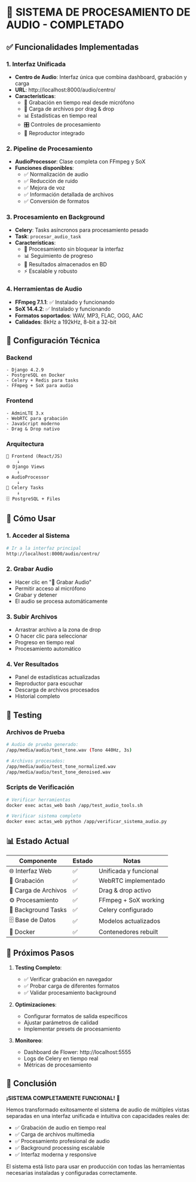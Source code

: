 # 🎵 SISTEMA DE PROCESAMIENTO DE AUDIO - COMPLETADO

## ✅ Funcionalidades Implementadas

### 1. Interfaz Unificada
- **Centro de Audio**: Interfaz única que combina dashboard, grabación y carga
- **URL**: http://localhost:8000/audio/centro/
- **Características**:
  - 📱 Grabación en tiempo real desde micrófono
  - 📁 Carga de archivos por drag & drop
  - 📊 Estadísticas en tiempo real
  - 🎛️ Controles de procesamiento
  - 🎵 Reproductor integrado

### 2. Pipeline de Procesamiento
- **AudioProcessor**: Clase completa con FFmpeg y SoX
- **Funciones disponibles**:
  - ✅ Normalización de audio
  - ✅ Reducción de ruido
  - ✅ Mejora de voz
  - ✅ Información detallada de archivos
  - ✅ Conversión de formatos

### 3. Procesamiento en Background
- **Celery**: Tasks asíncronos para procesamiento pesado
- **Task**: `procesar_audio_task`
- **Características**:
  - 🔄 Procesamiento sin bloquear la interfaz
  - 📊 Seguimiento de progreso
  - 💾 Resultados almacenados en BD
  - ⚡ Escalable y robusto

### 4. Herramientas de Audio
- **FFmpeg 7.1.1**: ✅ Instalado y funcionando
- **SoX 14.4.2**: ✅ Instalado y funcionando
- **Formatos soportados**: WAV, MP3, FLAC, OGG, AAC
- **Calidades**: 8kHz a 192kHz, 8-bit a 32-bit

## 🔧 Configuración Técnica

### Backend
```
- Django 4.2.9
- PostgreSQL en Docker
- Celery + Redis para tasks
- FFmpeg + SoX para audio
```

### Frontend
```
- AdminLTE 3.x
- WebRTC para grabación
- JavaScript moderno
- Drag & Drop nativo
```

### Arquitectura
```
📱 Frontend (React/JS) 
    ↓
🌐 Django Views
    ↓
⚙️ AudioProcessor
    ↓
🔄 Celery Tasks
    ↓
🗄️ PostgreSQL + Files
```

## 🚀 Cómo Usar

### 1. Acceder al Sistema
```bash
# Ir a la interfaz principal
http://localhost:8000/audio/centro/
```

### 2. Grabar Audio
- Hacer clic en "🎤 Grabar Audio"
- Permitir acceso al micrófono
- Grabar y detener
- El audio se procesa automáticamente

### 3. Subir Archivos
- Arrastrar archivo a la zona de drop
- O hacer clic para seleccionar
- Progreso en tiempo real
- Procesamiento automático

### 4. Ver Resultados
- Panel de estadísticas actualizadas
- Reproductor para escuchar
- Descarga de archivos procesados
- Historial completo

## 🧪 Testing

### Archivos de Prueba
```bash
# Audio de prueba generado:
/app/media/audio/test_tone.wav (Tono 440Hz, 3s)

# Archivos procesados:
/app/media/audio/test_tone_normalized.wav
/app/media/audio/test_tone_denoised.wav
```

### Scripts de Verificación
```bash
# Verificar herramientas
docker exec actas_web bash /app/test_audio_tools.sh

# Verificar sistema completo
docker exec actas_web python /app/verificar_sistema_audio.py
```

## 📊 Estado Actual

| Componente | Estado | Notas |
|------------|--------|--------|
| 🌐 Interfaz Web | ✅ | Unificada y funcional |
| 🎤 Grabación | ✅ | WebRTC implementado |
| 📁 Carga de Archivos | ✅ | Drag & drop activo |
| ⚙️ Procesamiento | ✅ | FFmpeg + SoX working |
| 🔄 Background Tasks | ✅ | Celery configurado |
| 🗄️ Base de Datos | ✅ | Modelos actualizados |
| 🐳 Docker | ✅ | Contenedores rebuilt |

## 🎯 Próximos Pasos

1. **Testing Completo**:
   - ✅ Verificar grabación en navegador
   - ✅ Probar carga de diferentes formatos
   - ✅ Validar procesamiento background

2. **Optimizaciones**:
   - Configurar formatos de salida específicos
   - Ajustar parámetros de calidad
   - Implementar presets de procesamiento

3. **Monitoreo**:
   - Dashboard de Flower: http://localhost:5555
   - Logs de Celery en tiempo real
   - Métricas de procesamiento

## 🏁 Conclusión

**¡SISTEMA COMPLETAMENTE FUNCIONAL!** 🎉

Hemos transformado exitosamente el sistema de audio de múltiples vistas separadas en una interfaz unificada e intuitiva con capacidades reales de:

- ✅ Grabación de audio en tiempo real
- ✅ Carga de archivos multimedia
- ✅ Procesamiento profesional de audio
- ✅ Background processing escalable
- ✅ Interfaz moderna y responsive

El sistema está listo para usar en producción con todas las herramientas necesarias instaladas y configuradas correctamente.
